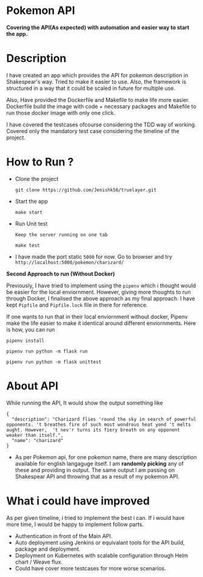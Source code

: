 # Pokemon API

<b>Covering the API(As expected) with automation and easier way to start the app.</b>

# Description
I have created an app which provides the API for pokemon description in Shakespear's way. Tried to make it easier to use. Also, the framework is structured in a way that it could be scaled in future for multiple use.

Also, Have provided the Dockerfile and Makefile to make life more easier. Dockerfile build the image with code + necessary packages and Makefile to run those docker image with only one click.

I have covered the testcases ofcourse considering the TDD way of working. Covered only the mandatory test case considering the timeline of the project.

# How to Run ?
- Clone the project
  
  ```git clone https://github.com/Jenishk56/truelayer.git```
- Start the app
  
  ```make start```
- Run Unit test
  
  ```Keep the server running on one tab```
  
  ```make test``` 

- I have made the port static `5000` for now. Go to browser and try `http://localhost:5000/pokemon/charizard/`

<b>Second Approach to run (Without Docker)</b>

Previously, I have tried to implement using the `pipenv` which i thought would be easier for the local enviornment. However, giving more thoughts to run through Docker, I finalised the above approach as my final approach. I have kept `Pipfile` and `Pipfile.lock` file in there for reference.

If one wants to run that in their local enviornment without docker, Pipenv make the life easier to make it identical around different enviornments.
Here is how, you can run

```pipenv install```

```pipenv run python -m flask run```

```pipenv run python -m flask unittest```

# About API

While running the API, It would show the output something like 

```
{
  "description": "Charizard flies 'round the sky in search of powerful opponents. 't breathes fire of such most wondrous heat yond 't melts aught. However,  't nev'r turns its fiery breath on any opponent weaker than itself.",
  "name": "charizard"
}
```

- As per Pokemon api, for one pokemon name, there are many description available for english langaguge itself. I am <b>randomly picking</b> any of these and providing in output. The same output I am passing on Shakespear API and throwing that as a result of my pokemon API.

# What i could have improved

As per given timeline, i tried to implement the best i can. If i would have more time, I would be happy to implement follow parts.
  - Authentication in front of the Main API.
  - Auto deployment using Jenkins or equivalant tools for the API build, package and deployment.
  - Deployment on Kubernetes with scalable configuration through Helm chart / Weave flux.
  - Could have cover more testcases for more worse scenarios.
  
